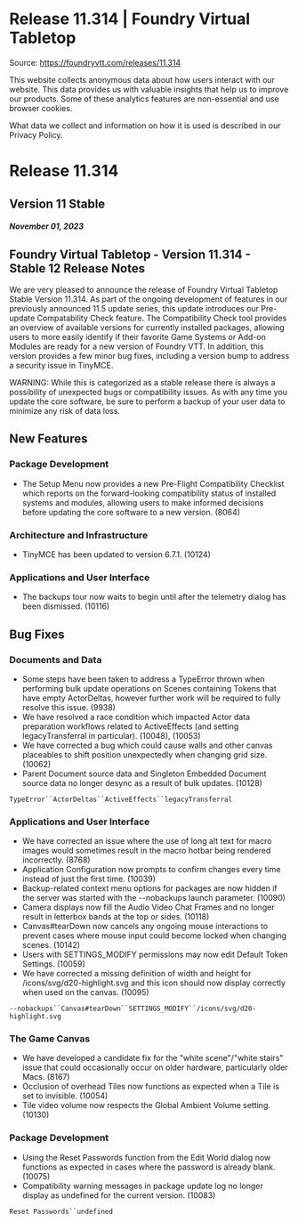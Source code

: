 # Release 11.314 | Foundry Virtual Tabletop

Source: https://foundryvtt.com/releases/11.314

This website collects anonymous data about how users interact with our website. This data provides us with 
        valuable insights that help us to improve our products. Some of these analytics features are non-essential 
        and use browser cookies.

What data we collect and information on how it is used is described in our 
        Privacy Policy.


# Release 11.314


## Version 11 Stable


##### November 01, 2023


## Foundry Virtual Tabletop - Version 11.314 - Stable 12 Release Notes

We are very pleased to announce the release of Foundry Virtual Tabletop Stable Version 11.314. As part of the ongoing development of features in our previously announced 11.5 update series, this update introduces our Pre-update Compatability Check feature. The Compatibility Check tool provides an overview of available versions for currently installed packages, allowing users to more easily identify if their favorite Game Systems or Add-on Modules are ready for a new version of Foundry VTT. In addition, this version provides a few minor bug fixes, including a version bump to address a security issue in TinyMCE.

WARNING: While this is categorized as a stable release there is always a possibility of unexpected bugs or compatibility issues. As with any time you update the core software, be sure to perform a backup of your user data to minimize any risk of data loss.


## New Features


### Package Development

- The Setup Menu now provides a new Pre-Flight Compatibility Checklist which reports on the forward-looking compatibility status of installed systems and modules, allowing users to make informed decisions before updating the core software to a new version. (8064)


### Architecture and Infrastructure

- TinyMCE has been updated to version 6.7.1. (10124)


### Applications and User Interface

- The backups tour now waits to begin until after the telemetry dialog has been dismissed. (10116)


## Bug Fixes


### Documents and Data

- Some steps have been taken to address a TypeError thrown when performing bulk update operations on Scenes containing Tokens that have empty ActorDeltas, however further work will be required to fully resolve this issue. (9938)
- We have resolved a race condition which impacted Actor data preparation workflows related to ActiveEffects (and setting legacyTransferral in particular). (10048), (10053)
- We have corrected a bug which could cause walls and other canvas placeables to shift position unexpectedly when changing grid size. (10062)
- Parent Document source data and Singleton Embedded Document source data no longer desync as a result of bulk updates. (10128)

`TypeError``ActorDeltas``ActiveEffects``legacyTransferral`
### Applications and User Interface

- We have corrected an issue where the use of long alt text for macro images would sometimes result in the macro hotbar being rendered incorrectly. (8768)
- Application Configuration now prompts to confirm changes every time instead of just the first time. (10039)
- Backup-related context menu options for packages are now hidden if the server was started with the --nobackups launch parameter. (10090)
- Camera displays now fill the Audio Video Chat Frames and no longer result in letterbox bands at the top or sides. (10118)
- Canvas#tearDown now cancels any ongoing mouse interactions to prevent cases where mouse input could become locked when changing scenes. (10142)
- Users with SETTINGS_MODIFY permissions may now edit Default Token Settings. (10059)
- We have corrected a missing definition of width and height for /icons/svg/d20-highlight.svg and this icon should now display correctly when used on the canvas. (10095)

`--nobackups``Canvas#tearDown``SETTINGS_MODIFY``/icons/svg/d20-highlight.svg`
### The Game Canvas

- We have developed a candidate fix for the "white scene"/"white stairs" issue that could occasionally occur on older hardware, particularly older Macs. (8167)
- Occlusion of overhead Tiles now functions as expected when a Tile is set to invisible. (10054)
- Tile video volume now respects the Global Ambient Volume setting. (10130)


### Package Development

- Using the Reset Passwords function from the Edit World dialog now functions as expected in cases where the password is already blank. (10075)
- Compatibility warning messages in package update log no longer display as undefined for the current version. (10083)

`Reset Passwords``undefined`